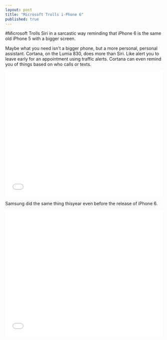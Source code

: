 ```yaml
---
layout: post
title: "Microsoft Trolls i-Phone 6"
published: true
---
```


#Microsoft Trolls Siri in a sarcastic way reminding that iPhone 6 is the same old iPhone 5 with a bigger screen.


Maybe what you need isn’t a bigger phone, but a more personal, personal assistant. Cortana, on the Lumia 830, does more than Siri. Like alert you to leave early for an appointment using traffic alerts. Cortana can even remind you of things based on who calls or texts.


<iframe width="100%" height="400" src="//www.youtube.com/embed/aUJfVZzxu3M" frameborder="0" allowfullscreen></iframe>



Samsung did the same thing thisyear even before the release of iPhone 6.

<iframe width="100%" height="400" src="//www.youtube.com/embed/QSDAjwKI8Wo" frameborder="0" allowfullscreen></iframe>